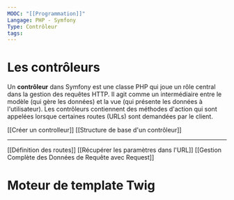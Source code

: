 ```yaml
---
MOOC: "[[Programmation]]"
Langage: PHP - Symfony
Type: Contrôleur
tags:
---
```

# Les contrôleurs

Un **contrôleur** dans Symfony est une classe PHP qui joue un rôle central dans la gestion des requêtes HTTP. Il agit comme un intermédiaire entre le modèle (qui gère les données) et la vue (qui présente les données à l'utilisateur). Les contrôleurs contiennent des méthodes d'action qui sont appelées lorsque certaines routes (URLs) sont demandées par le client.

[[Créer un controlleur]]
[[Structure de base d'un contrôleur]]

---

[[Définition des routes]]
[[Récupérer les paramètres dans l'URL]]
[[Gestion Complète des Données de Requête avec Request]]

# Moteur de template Twig







